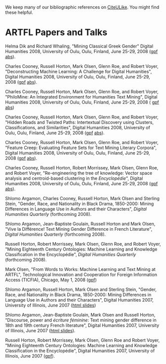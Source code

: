We keep many of our bibliographic references on
[CiteULike](http://www.citeulike.org/group/ARTFL/library).  You might find these helpful.


# ARTFL Papers and Talks #

Helma Dik and Richard Whaling, "Mining Classical Greek Gender" Digital Humanities 2008, University of Oulu, Oulu, Finland, June 25-29, 2008 ([gpf](http://docs.google.com/Present?id=d93knsz_59f6tx2scm&skipauth=true")
[abs](http://docs.google.com/fileview?id=F.17117b01-1079-4df9-adc9-3661e707019e)).

Charles Cooney, Russell Horton, Mark Olsen, Glenn Roe, and Robert Voyer, "Deconstructing Machine Learning: A Challenge for Digital Humanities", Digital Humanities 2008, University of Oulu, Oulu, Finland, June 25-29, 2008 ([gpf](http://docs.google.com/Present?id=dfg8j95_58g8f3nvqr&skipauth=true)
[abs](http://docs.google.com/Doc?docid=ddj2s2rb_27fqbswb&hl=en)).

Charles Cooney, Russell Horton, Mark Olsen, Glenn Roe, and Robert Voyer, "PhiloMine: An Integrated Environment for Humanities Text Mining", Digital Humanities 2008, University of Oulu, Oulu, Finland, June 25-29, 2008
(
[gpf](http://docs.google.com/Present?id=ddj2s2rb_74hcggqbhm&skipauth=true)
[abs](http://docs.google.com/Doc?id=dd8kdbp5_8dkx57w))

Charles Cooney, Russell Horton, Mark Olsen, Glenn Roe, and Robert Voyer, "Hidden Roads and Twisted Paths: Intertextual Discovery using Clusters, Classifications, and Similarities", Digital Humanities 2008, University of Oulu, Oulu, Finland, June 25-29, 2008
([gpf](http://docs.google.com/Present?docid=dfddkspw_205fk8299hg&skipauth=true)
[abs](http://docs.google.com/Doc?docid=ddj2s2rb_26fgv89g&hl=en)).

Charles Cooney, Russell Horton, Mark Olsen, Glenn Roe, and Robert Voyer, "Feature Creep: Evaluating Feature Sets for Text Mining Literary Corpora", Digital Humanities 2008, University of Oulu, Oulu, Finland, June 25-29, 2008
([gpf](http://docs.google.com/Present?id=dfg8j95_48f2ss6rgk&skipauth=true)
[abs](http://docs.google.com/Doc?docid=dfg8j95_10c9ssr8&hl=en)).

Charles Cooney, Russell Horton, Robert Morrissey, Mark Olsen, Glenn Roe, and Robert Voyer, "Re-engineering the tree of knowledge: Vector space analysis and centroid-based clustering in the _Encyclopédie_", Digital Humanities 2008, University of Oulu, Oulu, Finland, June 25-29, 2008
([gpf](http://docs.google.com/Present?id=dfddkspw_179ckcrtbcd&skipauth=true)
[abs](http://docs.google.com/Doc?id=dfddkspw_113gzxqpw)).

Shlomo Argamon, Charles Cooney, Russell Horton, Mark Olsen and Sterling Stein, "Gender, Race, and Nationality in Black Drama, 1850-2000: Mining Differences in Language Use in Authors and their Characters", _Digital Humanities Quarterly_ (forthcoming 2008).

Shlomo Argamon, Jean-Baptiste Goulain, Russell Horton and Mark Olsen, "Vive la Différence! Text Mining Gender Difference in French Literature", _Digital Humanities Quarterly_ (forthcoming 2008).

Russell Horton, Robert Morrissey, Mark Olsen, Glenn Roe, and Robert Voyer, "Mining Eighteenth Century Ontologies: Machine Learning and Knowledge Classification in the Encyclopédie", _Digital Humanities Quarterly_ (forthcoming 2008).

Mark Olsen, "From Words to Works: Machine Learning and Text Mining at ARTFL", Technological Innovation and Cooperation for Foreign Information Access (TICFIA), Chicago, May 1, 2008
([gpf](http://docs.google.com/Presentation?id=ddj2s2rb_46d8zzbfff))

Shlomo Argamon, Russell Horton, Mark Olsen and Sterling Stein, "Gender, Race, and Nationality in Black Drama, 1850-2000: Mining Differences in Language Use in Authors and their Characters", Digital Humanities 2007, University of Illinois, June 2007
([html slides](http://barkov.uchicago.edu/public/talks/dh2007/bldr/))

Shlomo Argamon, Jean-Baptiste Goulain, Mark Olsen and Russell Horton, "Discourse, power and _écriture féminine_: Text mining gender difference in 18th and 19th century French literature", Digital Humanities 2007, University of Illinois, June 2007
([html slides](http://barkov.uchicago.edu/public/talks/dh2007/fww/)).

Russell Horton, Robert Morrissey, Mark Olsen, Glenn Roe and Robert Voyer, "Mining Eighteenth Century Ontologies: Machine Learning and Knowledge Classification in the Encyclopédie", Digital Humanities 2007, University of Illinois, June 2007
([gpf](http://docs.google.com/Presentation?id=dfddkspw_65dcrfj2)).